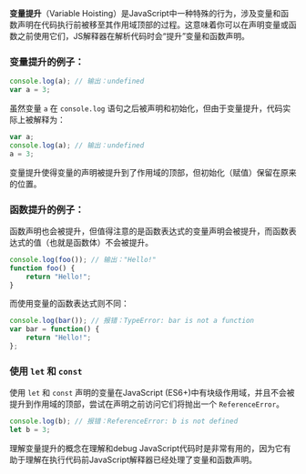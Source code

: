 **变量提升**（Variable Hoisting）是JavaScript中一种特殊的行为，涉及变量和函数声明在代码执行前被移至其作用域顶部的过程。这意味着你可以在声明变量或函数之前使用它们，JS解释器在解析代码时会“提升”变量和函数声明。

### 变量提升的例子：

```javascript
console.log(a); // 输出：undefined
var a = 3;
```

虽然变量 `a` 在 `console.log` 语句之后被声明和初始化，但由于变量提升，代码实际上被解释为：

```javascript
var a;
console.log(a); // 输出：undefined
a = 3;
```

变量提升使得变量的声明被提升到了作用域的顶部，但初始化（赋值）保留在原来的位置。

### 函数提升的例子：

函数声明也会被提升，但值得注意的是函数表达式的变量声明会被提升，而函数表达式的值（也就是函数体）不会被提升。


```javascript
console.log(foo()); // 输出："Hello!"
function foo() {
    return "Hello!";
}
```

而使用变量的函数表达式则不同：

```javascript
console.log(bar()); // 报错：TypeError: bar is not a function
var bar = function() {
    return "Hello!";
};
```

### 使用 `let` 和 `const`

使用 `let` 和 `const` 声明的变量在JavaScript (ES6+)中有块级作用域，并且不会被提升到作用域的顶部，尝试在声明之前访问它们将抛出一个 `ReferenceError`。

```javascript
console.log(b); // 报错：ReferenceError: b is not defined
let b = 3;
```

理解变量提升的概念在理解和debug JavaScript代码时是非常有用的，因为它有助于理解在执行代码前JavaScript解释器已经处理了变量和函数声明。